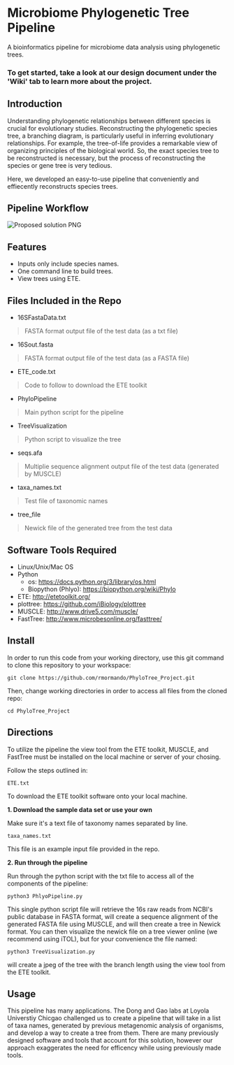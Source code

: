 # Microbiome Phylogenetic Tree Pipeline
A bioinformatics pipeline for microbiome data analysis using phylogenetic trees.

### To get started, take a look at our design document under the 'Wiki' tab to learn more about the project.


## Introduction
Understanding phylogenetic relationships between different species is crucial for evolutionary studies. Reconstructing the phylogenetic species tree, a branching diagram, is particularly useful in inferring evolutionary relationships. For example, the tree-of-life provides a remarkable view of organizing principles of the biological world. So, the exact species tree to be reconstructed is necessary, but the process of reconstructing the species or gene tree is very tedious.

Here, we developed an easy-to-use pipeline that conveniently and effiecently reconstructs species trees.


## Pipeline Workflow
![Proposed solution PNG](https://github.com/rmormando/PhyloTree_Project/blob/3b32002f30345eb6d91092f85482454cf84e63be/workflow_images/good_phylo.jpeg)


## Features
- Inputs only include species names.
- One command line to build trees.
- View trees using ETE.


## Files Included in the Repo
- 16SFastaData.txt
> FASTA format output file of the test data (as a txt file)

- 16Sout.fasta
> FASTA format output file of the test data (as a FASTA file)

- ETE_code.txt
> Code to follow to download the ETE toolkit

- PhyloPipeline
> Main python script for the pipeline

- TreeVisualization
> Python script to visualize the tree

- seqs.afa
> Multiplie sequence alignment output file of the test data (generated by MUSCLE)

- taxa_names.txt
> Test file of taxonomic names

- tree_file
> Newick file of the generated tree from the test data

## Software Tools Required
- Linux/Unix/Mac OS
- Python
  - os: https://docs.python.org/3/library/os.html
  - Biopython (Phlyo): https://biopython.org/wiki/Phylo
- ETE: http://etetoolkit.org/
- plottree: https://github.com/iBiology/plottree
- MUSCLE: http://www.drive5.com/muscle/
- FastTree: http://www.microbesonline.org/fasttree/

## Install
In order to run this code from your working directory, use this git command to clone this repository to your workspace:
```
git clone https://github.com/rmormando/PhyloTree_Project.git
```

Then, change working directories in order to access all files from the cloned repo:
```
cd PhyloTree_Project
```

## Directions

To utilize the pipeline the view tool from the ETE toolkit, MUSCLE, and FastTree must be installed on the local machine or server of your chosing.

Follow the steps outlined in:
```
ETE.txt
```
To download the ETE toolkit software onto your local machine.


**1. Download the sample data set or use your own** 

Make sure it's a text file of taxonomy names separated by line.
```
taxa_names.txt
```
This file is an example input file provided in the repo.


**2. Run through the pipeline** 

Run through the python script with the txt file to access all of the components of the pipeline:
```
python3 PhlyoPipeline.py
```
This single python script file will retrieve the 16s raw reads from NCBI's public database in FASTA format, will create a sequence alignment of the generated FASTA file using MUSCLE, and will then create a tree in Newick format. You can then visualize the newick file on a tree viewer online (we recommend using iTOL), but for your convenience the file named:
```
python3 TreeVisualization.py
```
will create a jpeg of the tree with the branch length using the view tool from the ETE toolkit. 


## Usage

This pipeline has many applications. The Dong and Gao labs at Loyola Universtiy Chicgao challenged us to create a pipeline that will take in a list of taxa names, generated by previous metagenomic analysis of organisms, and develop a way to create a tree from them. There are many previously designed software and tools that account for this solution, however our approach exaggerates the need for efficency while using previously made tools.

